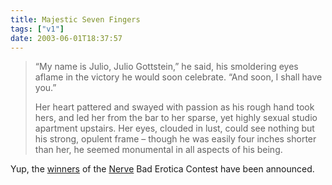 ```yaml
---
title: Majestic Seven Fingers
tags: ["v1"]
date: 2003-06-01T18:37:57
---
```


> &#8220;My name is Julio, Julio Gottstein,&#8221; he said, his smoldering eyes aflame in the victory he would soon celebrate. &#8220;And soon, I shall have you.&#8221;
>
> Her heart pattered and swayed with passion as his rough hand took hers, and led her from the bar to her sparse, yet highly sexual studio apartment upstairs. Her eyes, clouded in lust, could see nothing but his strong, opulent frame &#8211; though he was easily four inches shorter than her, he seemed monumental in all aspects of his being.

Yup, the [winners][1] of the [Nerve][2] Bad Erotica Contest have been announced.

[1]: http://www.nerve.com/fiction/baderotica/baderotica/ "Nerve.com: With the intensity of a thousand pulsing love pods..."
[2]: http://www.nerve.com/

